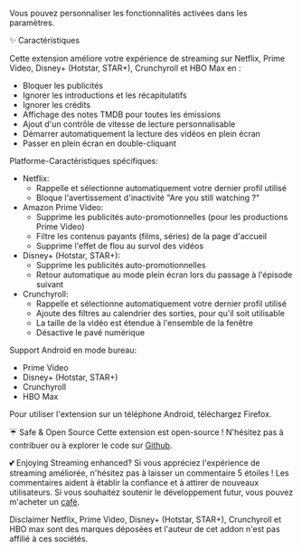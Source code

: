 Vous pouvez personnaliser les fonctionnalités activées dans les paramètres.

✨ Caractéristiques

Cette extension améliore votre expérience de streaming sur Netflix, Prime Video, Disney+ (Hotstar, STAR+), Crunchyroll et HBO Max en :
<ul>
<li>Bloquer les publicités</li>
<li>Ignorer les introductions et les récapitulatifs</li>
<li>Ignorer les crédits</li>
<li>Affichage des notes TMDB pour toutes les émissions</li>
<li>Ajout d'un contrôle de vitesse de lecture personnalisable</li>
<li>Démarrer automatiquement la lecture des vidéos en plein écran</li>
<li>Passer en plein écran en double-cliquant</li>
</ul>

Platforme-Caractéristiques spécifiques:
<ul>
<li>Netflix:
  <ul>
    <li>Rappelle et sélectionne automatiquement votre dernier profil utilisé</li>
    <li>Bloque l'avertissement d'inactivité "Are you still watching ?"</li>
  </ul>
</li>

<li>Amazon Prime Video:
  <ul>
    <li>Supprime les publicités auto-promotionnelles (pour les productions Prime Video)</li>
    <li>Filtre les contenus payants (films, séries) de la page d'accueil</li>
    <li>Supprime l'effet de flou au survol des vidéos</li>
  </ul>
</li>

<li>Disney+ (Hotstar, STAR+):
  <ul>
    <li>Supprime les publicités auto-promotionnelles</li>
    <li>Retour automatique au mode plein écran lors du passage à l'épisode suivant</li>
  </ul>
</li>

<li>Crunchyroll:
  <ul>
    <li>Rappelle et sélectionne automatiquement votre dernier profil utilisé</li>
    <li>Ajoute des filtres au calendrier des sorties, pour qu'il soit utilisable</li>
    <li>La taille de la vidéo est étendue à l'ensemble de la fenêtre</li>
    <li>Désactive le pavé numérique</li>
  </ul>
</li>
</ul>

Support Android en mode bureau:
<ul>
<li>Prime Video</li>
<li>Disney+ (Hotstar, STAR+)</li>
<li>Crunchyroll</li>
<li>HBO Max</li>
</ul>
Pour utiliser l'extension sur un téléphone Android, téléchargez Firefox.

☔ Safe & Open Source
Cette extension est open-source ! N'hésitez pas à contribuer ou à explorer le code sur <a href='https://github.com/Dreamlinerm/Netflix-Prime-Auto-Skip' target='_blank'>Github</a>.

💕 Enjoying Streaming enhanced?
Si vous appréciez l'expérience de streaming améliorée, n'hésitez pas à laisser un commentaire 5 étoiles ! Les commentaires aident à établir la confiance et à attirer de nouveaux utilisateurs.
Si vous souhaitez soutenir le développement futur, vous pouvez m'acheter un <a href='https://github.com/sponsors/Dreamlinerm' target='_blank'>café</a>.

Disclaimer
Netflix, Prime Video, Disney+ (Hotstar, STAR+), Crunchyroll et HBO max sont des marques déposées et l'auteur de cet addon n'est pas affilié à ces sociétés.